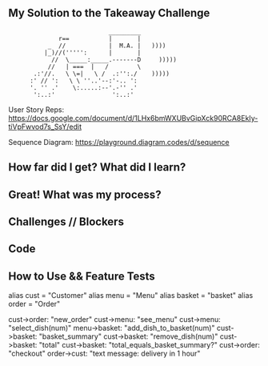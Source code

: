 ## My Solution to the Takeaway Challenge ##

```
                            _________
              r==           |       |
           _  //            |  M.A. |   ))))
          |_)//(''''':      |       |
            //  \_____:_____.-------D     )))))
           //   | ===  |   /        \
       .:'//.   \ \=|   \ /  .:'':./    )))))
      :' // ':   \ \ ''..'--:'-.. ':
      '. '' .'    \:.....:--'.-'' .'
       ':..:'                ':..:'

 ```
User Story Reps: https://docs.google.com/document/d/1LHx6bmWXUBvGipXck90RCA8EkIy-tiVpFwvod7s_SsY/edit

Sequence Diagram: https://playground.diagram.codes/d/sequence

## How far did I get? What did I learn? ##

## Great! What was my process? ##

## Challenges // Blockers ##

## Code ##

## How to Use && Feature Tests ##

alias cust = "Customer"
alias menu = "Menu"
alias basket = "basket"
alias order = "Order"

cust->order: "new_order"
cust->menu: "see_menu"
cust->menu: "select_dish(num)"
menu->basket: "add_dish_to_basket(num)"
cust->basket: "basket_summary"
cust->basket: "remove_dish(num)"
cust->basket: "total"
cust->basket: "total_equals_basket_summary?"
cust->order: "checkout"
order->cust: "text message: delivery in 1 hour"
